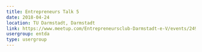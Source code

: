 ```yaml
---
title: Entrepreneurs Talk 5
date: 2018-04-24
location: TU Darmstadt, Darmstadt
link: https://www.meetup.com/Entrepreneursclub-Darmstadt-e-V/events/249625895/
usergroup: entda
type: usergroup
---
```

